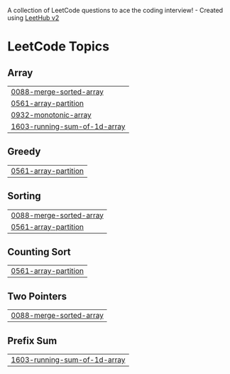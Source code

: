 A collection of LeetCode questions to ace the coding interview! - Created using [LeetHub v2](https://github.com/arunbhardwaj/LeetHub-2.0)
<!---LeetCode Topics Start-->
# LeetCode Topics
## Array
|  |
| ------- |
| [0088-merge-sorted-array](https://github.com/Komal-Band26/DSA-/tree/master/0088-merge-sorted-array) |
| [0561-array-partition](https://github.com/Komal-Band26/DSA-/tree/master/0561-array-partition) |
| [0932-monotonic-array](https://github.com/Komal-Band26/DSA-/tree/master/0932-monotonic-array) |
| [1603-running-sum-of-1d-array](https://github.com/Komal-Band26/DSA-/tree/master/1603-running-sum-of-1d-array) |
## Greedy
|  |
| ------- |
| [0561-array-partition](https://github.com/Komal-Band26/DSA-/tree/master/0561-array-partition) |
## Sorting
|  |
| ------- |
| [0088-merge-sorted-array](https://github.com/Komal-Band26/DSA-/tree/master/0088-merge-sorted-array) |
| [0561-array-partition](https://github.com/Komal-Band26/DSA-/tree/master/0561-array-partition) |
## Counting Sort
|  |
| ------- |
| [0561-array-partition](https://github.com/Komal-Band26/DSA-/tree/master/0561-array-partition) |
## Two Pointers
|  |
| ------- |
| [0088-merge-sorted-array](https://github.com/Komal-Band26/DSA-/tree/master/0088-merge-sorted-array) |
## Prefix Sum
|  |
| ------- |
| [1603-running-sum-of-1d-array](https://github.com/Komal-Band26/DSA-/tree/master/1603-running-sum-of-1d-array) |
<!---LeetCode Topics End-->